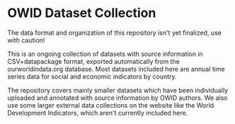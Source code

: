 # OWID Dataset Collection

The data format and organization of this repository isn't yet finalized, use with caution!

This is an ongoing collection of datasets with source information in CSV+datapackage format, exported automatically from the ourworldindata.org database. Most datasets included here are annual time series data for social and economic indicators by country.

The repository covers mainly smaller datasets which have been individually uploaded and annotated with source information by OWID authors. We also use some larger external data collections on the website like the World Development Indicators, which aren't currently included here.
